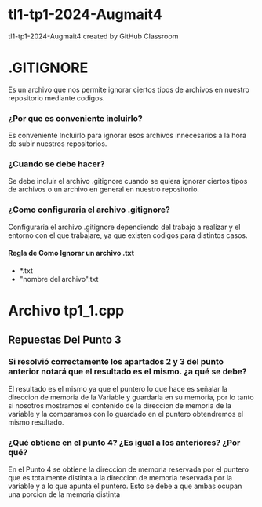# tl1-tp1-2024-Augmait4
tl1-tp1-2024-Augmait4 created by GitHub Classroom
# .GITIGNORE
Es un archivo que nos permite ignorar ciertos tipos de archivos en nuestro repositorio mediante codigos.
### ¿Por que es conveniente incluirlo?
Es conveniente Incluirlo para ignorar esos archivos innecesarios a la hora de subir nuestros repositorios.
### ¿Cuando se debe hacer?
Se debe incluir el archivo .gitignore cuando se quiera ignorar ciertos tipos de archivos o un archivo en general en nuestro repositorio.
### ¿Como configuraria el archivo .gitignore?
Configuraria el archivo .gitignore dependiendo del trabajo a realizar y el entorno con el que trabajare, ya que existen codigos para distintos casos.

#### Regla de Como Ignorar un archivo .txt
- *.txt
- "nombre del archivo".txt

# Archivo tp1_1.cpp
## Repuestas Del Punto 3
### Si resolvió correctamente los apartados 2 y 3 del punto anterior notará que el resultado es el mismo. ¿a qué se debe?
El resultado es el mismo ya que el puntero lo que hace es señalar la direccion de memoria de la Variable y guardarla en su memoria, por lo tanto si nosotros mostramos el contenido de la direccion de memoria de la variable y la comparamos con lo guardado en el puntero obtendremos el mismo resultado.
### ¿Qué obtiene en el punto 4? ¿Es igual a los anteriores? ¿Por qué?
En el Punto 4 se obtiene la direccion de memoria reservada por el puntero que es totalmente distinta a la direccion de memoria reservada por la variable y a lo que apunta el puntero.
Esto se debe a que ambas ocupan una porcion de la memoria distinta